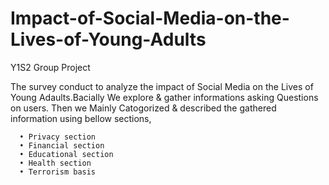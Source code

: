 # Impact-of-Social-Media-on-the-Lives-of-Young-Adults
Y1S2 Group Project 

The survey conduct to analyze the impact of Social Media on the Lives of Young Adaults.Bacially We explore & gather informations asking Questions on users. Then we Mainly Catogorized & described the gathered information using bellow sections, 
    
      •	Privacy section
      •	Financial section
      •	Educational section
      •	Health section
      •	Terrorism basis 
      
 
